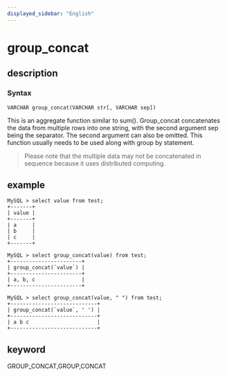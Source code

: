 ```yaml
---
displayed_sidebar: "English"
---
```


# group_concat

## description

### Syntax

`VARCHAR group_concat(VARCHAR str[, VARCHAR sep])`

This is an aggregate function similar to sum(). Group_concat concatenates the data from multiple rows into one string, with the second argument sep being the separator. The second argument can also be omitted. This function usually needs to be used along with group by statement.

> Please note that the multiple data may not be concatenated in sequence because it uses distributed computing.

## example

```Plain Text
MySQL > select value from test;
+-------+
| value |
+-------+
| a     |
| b     |
| c     |
+-------+

MySQL > select group_concat(value) from test;
+-----------------------+
| group_concat(`value`) |
+-----------------------+
| a, b, c               |
+-----------------------+

MySQL > select group_concat(value, " ") from test;
+----------------------------+
| group_concat(`value`, ' ') |
+----------------------------+
| a b c                      |
+----------------------------+
```

## keyword

GROUP_CONCAT,GROUP,CONCAT
